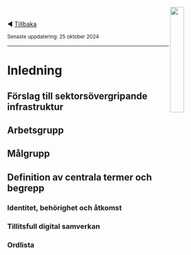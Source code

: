 <p><img align="right" src="../images/Ena-logo.png" width="25%" Height="25%"></img></p>
<p>&nbsp;</p>

:arrow_backward: [Tillbaka](README.md)

<sup>Senaste uppdatering: 25 oktober 2024</sup>

---------

# Inledning

<a name="forslag"></a>

## Förslag till sektorsövergripande infrastruktur


<a name="arbetsgrupp"></a>

## Arbetsgrupp

  
<a name="malgrupp"></a>

## Målgrupp


<a name="termer"></a>

## Definition av centrala termer och begrepp

<a name="IAM"></a>

### Identitet, behörighet och åtkomst

<a name="tillit"></a>

### Tillitsfull digital samverkan


<a name="ordlista"></a>

### Ordlista
